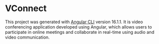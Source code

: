 # VConnect

This project was generated with [Angular CLI](https://github.com/angular/angular-cli) version 16.1.1. It is video conferencing application developed using Angular, which allows users to participate in online meetings and collaborate in real-time using audio and video communication.
